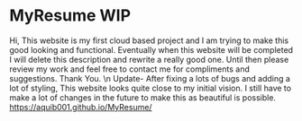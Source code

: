 # MyResume WIP
Hi, This website is my first cloud based project and I am trying to make this good looking and functional.
Eventually when this website will be completed I will delete this description and rewrite a really good one.
Until then please review my work and feel free to contact me for compliments and suggestions.
Thank You. \n
Update- After fixing a lots of bugs and adding a lot of styling, This website looks quite close to my initial vision. I still have to make a lot of changes in the future to make this as beautiful is possible.
https://aquib001.github.io/MyResume/
